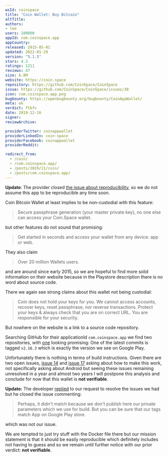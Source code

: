 ```yaml
---
wsId: coinspace
title: "Coin Wallet: Buy Bitcoin"
altTitle: 
authors:
- leo
users: 100000
appId: com.coinspace.app
appCountry: 
released: 2015-05-01
updated: 2022-01-29
version: "5.1.5"
stars: 4.3
ratings: 1211
reviews: 47
size: 6.8M
website: https://coin.space
repository: https://github.com/CoinSpace/CoinSpace
issue: https://github.com/CoinSpace/CoinSpace/issues/30
icon: com.coinspace.app.png
bugbounty: https://openbugbounty.org/bugbounty/CoinAppWallet/
meta: ok
verdict: ftbfs
date: 2019-12-16
signer: 
reviewArchive:

providerTwitter: coinappwallet
providerLinkedIn: coin-space
providerFacebook: coinappwallet
providerReddit: 

redirect_from:
  - /coin/
  - /com.coinspace.app/
  - /posts/2019/11/coin/
  - /posts/com.coinspace.app/
---
```


**Update**: The provider closed
[the issue about reproducibility](https://github.com/CoinSpace/CoinSpace/issues/30),
so we do not assume this app to be reproducible any time soon.

Coin Bitcoin Wallet at least implies to be non-custodial with this feature:

> Secure passphrase generation (your master private key), no one else can access
your Coin.Space wallet.

but other features do not sound that promising:

> Get started in seconds and access your wallet from any device: app or web.

They also claim

> Over 20 million Wallets users.

and are around since early 2015, so we are hopeful to find more solid
information on their website because in the Playstore description there is no
word about source code.

There we again see strong claims about this wallet not being custodial:

>  Coin does not hold your keys for you. We cannot access accounts, recover
keys, reset passphrase, nor reverse transactions. Protect your keys & always
check that you are on correct URL. You are responsible for your security.

But nowhere on the website is a link to a source code repository.

Searching GitHub for their applicationId `com.coinspace.app` we find two
repositories, with [one](https://github.com/CoinSpace/CoinSpace) looking
promising: One of the latest commits is tagged `v2.16.3` which is
exactly the version we see on Google Play.

Unfortunately there is nothing in terms of build instructions. Given there are
two open issues, [issue 14](https://github.com/CoinSpace/CoinSpace/issues/14)
and [issue 17](https://github.com/CoinSpace/CoinSpace/issues/17) asking about
how to make this work, not specifically asking about Android but seeing these
issues remaining unresolved in a year and almost two years
I will postpone this analysis and conclude
for now that this wallet is **not verifiable**.

**Update:** The developer [replied](https://github.com/CoinSpace/CoinSpace/issues/30)
to our request to resolve the issues we had but he closed the issue commenting:

> Perhaps, it didn't match because we don't publish here our private parameters
which we use for build. But you can be sure that our tags match App on Google
Play store.

which was not our issue.

We are tempted to just try stuff with the Docker file there but our mission
statement is that it should be easily reproducible which definitely includes not
having to guess and so we remain until further notice with our prior verdict:
**not verifiable**.
